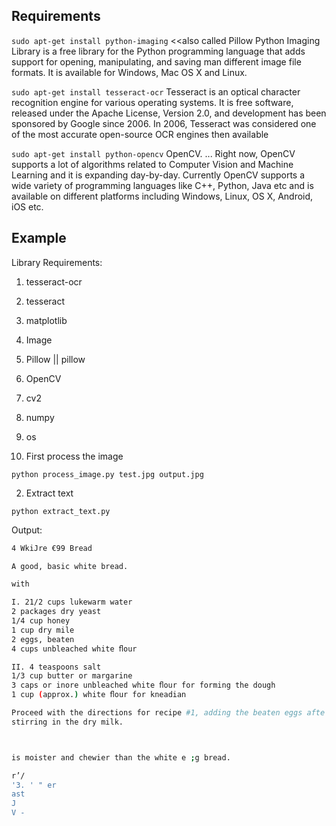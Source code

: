 ## Requirements

`sudo apt-get install python-imaging` <<also called Pillow
	Python Imaging Library is a free library for the Python programming language that adds support for opening, manipulating, and saving man
different image file formats. It is available for Windows, Mac OS X and Linux.

`sudo apt-get install tesseract-ocr`
Tesseract is an optical character recognition engine for various operating systems. It is free software, released under the Apache License, 
Version 2.0, and development has been sponsored by Google since 2006. In 2006, Tesseract was considered one of the most accurate open-source 
OCR engines then available

`sudo apt-get install python-opencv`
OpenCV. ... Right now, OpenCV supports a lot of algorithms related to Computer Vision and Machine Learning and it is expanding day-by-day. 
Currently OpenCV supports a wide variety of programming languages like C++, Python, Java etc and is available on different platforms 
including Windows, Linux, OS X, Android, iOS etc.

## Example

Library Requirements:
1. tesseract-ocr
2. tesseract
3. matplotlib
4. Image
5. Pillow || pillow
6. OpenCV
7. cv2
8. numpy
9. os

1. First process the image

`python process_image.py test.jpg output.jpg`

2. Extract text

`python extract_text.py`

Output:

```bash
4 WkiJre €99 Bread

A good, basic white bread.

with

I. 21/2 cups lukewarm water
2 packages dry yeast
1/4 cup honey
1 cup dry mile
2 eggs, beaten
4 cups unbleached white ﬂour

II. 4 teaspoons salt
1/3 cup butter or margarine
3 caps or inore unbleached white ﬂour for forming the dough
1 cup (approx.) white ﬂour for kneadian

Proceed with the directions for recipe #1, adding the beaten eggs afte
stirring in the dry milk.



is moister and chewier than the white e ;g bread.

r’/
'3. ' " er
ast
J
V -

```
